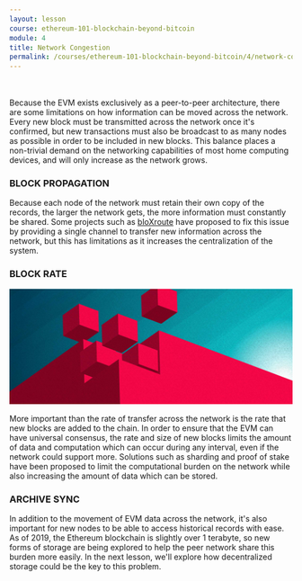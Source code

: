 ```yaml
---
layout: lesson
course: ethereum-101-blockchain-beyond-bitcoin
module: 4
title: Network Congestion
permalink: /courses/ethereum-101-blockchain-beyond-bitcoin/4/network-congestion/
---
```

<br>
<br>
<span class="openingParagraph">
Because the EVM exists exclusively as a peer-to-peer architecture, there are some limitations on how information can be moved across the network. Every new block must be transmitted across the network once it's confirmed, but new transactions must also be broadcast to as many nodes as possible in order to be included in new blocks. This balance places a non-trivial demand on the networking capabilities of most home computing devices, and will only increase as the network grows. </span>

<h3>BLOCK PROPAGATION</h3>


<span>Because each node of the network must retain their own copy of the records, the larger the network gets, the more information must constantly be shared. Some projects such as <a href="https://bloxroute.com/">bloXroute</a> have proposed to fix this issue by providing a single channel to transfer new information across the network, but this has limitations as it increases the centralization of the system.</span>

<h3>BLOCK RATE</h3>

<img src="/assets/img/courses/ethereum-101/Blocks-01.jpg" />

<span>More important than the rate of transfer across the network is the rate that new blocks are added to the chain. In order to ensure that the EVM can have universal consensus, the rate and size of new blocks limits the amount of data and computation which can occur during any interval, even if the network could support more. Solutions such as sharding and proof of stake have been proposed to limit the computational burden on the network while also increasing the amount of data which can be stored. </span>

<h3>ARCHIVE SYNC</h3>

<span>In addition to the movement of EVM data across the network, it's also important for new nodes to be able to access historical records with ease. As of 2019, the Ethereum blockchain is slightly over 1 terabyte, so new forms of storage are being explored to help the peer network share this burden more easily. In the next lesson, we'll explore how decentralized storage could be the key to this problem.</span>
